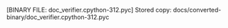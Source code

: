 [BINARY FILE: doc_verifier.cpython-312.pyc]
Stored copy: docs/converted-binary/doc_verifier.cpython-312.pyc
